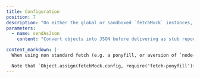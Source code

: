 ```yaml
---
title: Configuration
position: 7
description: "On either the global or sandboxed `fetchMock` instances, the following config options can be set by setting properties on `fetchMock.config`. Many can also be overridden on individual calls to `.mock()`"
parameters:
  - name: sendAsJson
    content: "Convert objects into JSON before delivering as stub reponses. Can be useful to set to `false` globally if e.g. dealing with a lot of non-text responses. If `true`, will also add a `content-type: application/json` header [default: `true`]"

content_markdown: |-
  When using non standard fetch (e.g. a ponyfill, or aversion of `node-fetch` other than the one bundled with `fetch-mock`) or an alternative Promise implementation, this will configure fetch-mock to use your chosen implementations.

  Note that `Object.assign(fetchMock.config, require('fetch-ponyfill')())` will configure fetch-mock to use all of fetch-ponyfill's classes. In most cases, it should only be necessary to set this once before any tests run.
---
```

